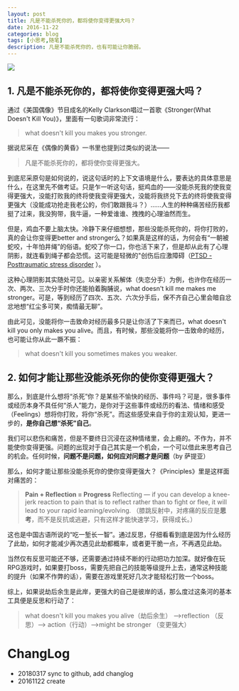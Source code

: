 ```yaml
---
layout: post
title: 凡是不能杀死你的，都将使你变得更强大吗？
date: 2016-11-22
categories: blog
tags: [小思考,随笔]
description: 凡是不能杀死你的，也有可能让你脆弱。
---
```


![](http://upload-images.jianshu.io/upload_images/147665-8a4a78a788a1882c.jpg?imageMogr2/auto-orient/strip%7CimageView2/2/w/1240)

## 1. 凡是不能杀死你的，都将使你变得更强大吗？
通过《美国偶像》节目成名的Kelly Clarkson唱过一首歌《Stronger(What Doesn't Kill You)》，里面有一句歌词非常流行：
> what doesn't kill you makes you stronger.  

据说尼采在《偶像的黄昏》一书里也提到过类似的说法——
> 凡是不能杀死你的，都将使你变得更强大。  

到底尼采原句是如何说的，说这句话时的上下文语境是什么，要表达的具体意思是什么，在这里先不做考证。只是乍一听这句话，挺鸡血的——没能杀死我的使我变得更强大，没能打败我的终将使我变得更强大，没能将我挤兑下去的终将使我变得更强大（没能成功抢走我老公的，你们敢跟我斗？）……人生的种种痛苦经历我都挺了过来，我没狗带，我牛逼，一种爱谁谁、拽拽的心理油然而生。  

但是，鸡血不要上脑太快。冷静下来仔细想想，那些没能杀死你的，将你打败的，真的会让你变得更better and stronger么？如果真是这样的话，为何会有“一朝被蛇咬，十年怕井绳”的俗语。蛇咬了你一口，你也活下来了，但是却从此有了心理阴影，就连看到绳子都会恐慌。这可能是轻微的"创伤后应激障碍（[PTSD - Posttraumatic stress disorder](https://en.wikipedia.org/wiki/Posttraumatic_stress_disorder) ）。    

这种心理阴影其实随处可见。以亲密关系解体（失恋分手）为例，也许你在经历一次、两次、三次分手时你还能拍着胸脯说，what doesn't kill me makes me stronger。可是，等到经历了四次、五次、六次分手后，保不齐自己心里会暗自忿忿地想“红尘多可笑，痴情最无聊”。  

由此可见，没能将你一击致命对经历最多只是让你活了下来而已，what doesn't kill you only makes you alive。而且，有时候，那些没能将你一击致命的经历，也可能让你从此一蹶不振：
> what doesn't kill you sometimes makes you weaker.  


## 2. 如何才能让那些没能杀死你的使你变得更强大？
那么，到底是什么想将“杀死”你？是某些不愉快的经历、事件吗？可是，很多事件或经历本身不具任何“杀人”能力，是你对于这些事件或经历的看法、情绪和感受（Feelings）想将你打败，将你“杀死”。而这些感受来自于你的主观认知，更进一步的，**是你自己想“杀死”自己**。  

我们可以悲伤和痛苦，但是不要终日沉浸在这种情绪里，会上瘾的。不作为，并不能使你变得更强。问题的出现对于自己其实是一个机会，一个可以借此来思考自己的机会。任何时候，**问题不是问题，如何应对问题才是问题**（by 萨提亚）  

那么，如何才能让那些没能杀死你的使你变得更强大？《Principles》里是这样面对痛苦的：  
>  **Pain + Reflection = Progress**
> Reflecting — if you can develop a knee-jerk reaction to pain that is to reflect rather than to fight or flee, it will lead to your rapid learning/evolving. （膝跳反射中，对疼痛的反应是**思考**，而不是反抗或逃避，只有这样才能快速学习，获得成长。）

这也是中国古语所说的“吃一堑长一智”。通过反思，仔细看看到底是因为什么经历了此劫，如何才能减少再次遇见此劫都概率，或者更干脆一点，不再遇见此劫。  

当然仅有反思可能还不够，还需要通过持续不断的行动把功力加深。就好像在玩RPG游戏时，如果要打boss，需要先把自己的技能等级提升上去，通常这种技能的提升（如果不作弊的话），需要在游戏里死好几次才能轻松打败一个boss。  

综上，如果说劫后余生是此岸，更强大的自己是彼岸的话，那么度过这条河的基本工具便是反思和行动了：
>  what doesn't kill you makes you alive（劫后余生） -->reflection （反思）--> action（行动）-->might be stronger （变更强大）

# ChangLog
- 20180317 sync to github, add changlog
- 20161122 create

